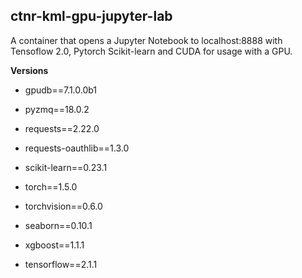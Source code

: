 ## ctnr-kml-gpu-jupyter-lab

A container that opens a Jupyter Notebook to localhost:8888 with Tensoflow 2.0, Pytorch Scikit-learn and CUDA for usage with a GPU.

**Versions**

- gpudb==7.1.0.0b1

- pyzmq==18.0.2

- requests==2.22.0

- requests-oauthlib==1.3.0

- scikit-learn==0.23.1

- torch==1.5.0

- torchvision==0.6.0

- seaborn==0.10.1

- xgboost==1.1.1

- tensorflow==2.1.1